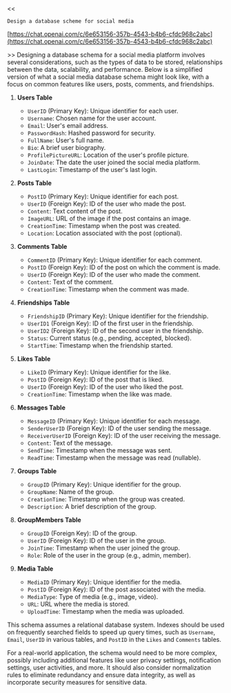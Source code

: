 
<<
```
Design a database scheme for social media
```
[https://chat.openai.com/c/6e653156-357b-4543-b4b6-cfdc968c2abc](https://chat.openai.com/c/6e653156-357b-4543-b4b6-cfdc968c2abc)  

\>>
Designing a database schema for a social media platform involves several considerations, such as the types of data to be stored, relationships between the data, scalability, and performance. Below is a simplified version of what a social media database schema might look like, with a focus on common features like users, posts, comments, and friendships.

1. **Users Table**
   - `UserID` (Primary Key): Unique identifier for each user.
   - `Username`: Chosen name for the user account.
   - `Email`: User's email address.
   - `PasswordHash`: Hashed password for security.
   - `FullName`: User's full name.
   - `Bio`: A brief user biography.
   - `ProfilePictureURL`: Location of the user's profile picture.
   - `JoinDate`: The date the user joined the social media platform.
   - `LastLogin`: Timestamp of the user's last login.

2. **Posts Table**
   - `PostID` (Primary Key): Unique identifier for each post.
   - `UserID` (Foreign Key): ID of the user who made the post.
   - `Content`: Text content of the post.
   - `ImageURL`: URL of the image if the post contains an image.
   - `CreationTime`: Timestamp when the post was created.
   - `Location`: Location associated with the post (optional).

3. **Comments Table**
   - `CommentID` (Primary Key): Unique identifier for each comment.
   - `PostID` (Foreign Key): ID of the post on which the comment is made.
   - `UserID` (Foreign Key): ID of the user who made the comment.
   - `Content`: Text of the comment.
   - `CreationTime`: Timestamp when the comment was made.

4. **Friendships Table**
   - `FriendshipID` (Primary Key): Unique identifier for the friendship.
   - `UserID1` (Foreign Key): ID of the first user in the friendship.
   - `UserID2` (Foreign Key): ID of the second user in the friendship.
   - `Status`: Current status (e.g., pending, accepted, blocked).
   - `StartTime`: Timestamp when the friendship started.

5. **Likes Table**
   - `LikeID` (Primary Key): Unique identifier for the like.
   - `PostID` (Foreign Key): ID of the post that is liked.
   - `UserID` (Foreign Key): ID of the user who liked the post.
   - `CreationTime`: Timestamp when the like was made.

6. **Messages Table**
   - `MessageID` (Primary Key): Unique identifier for each message.
   - `SenderUserID` (Foreign Key): ID of the user sending the message.
   - `ReceiverUserID` (Foreign Key): ID of the user receiving the message.
   - `Content`: Text of the message.
   - `SendTime`: Timestamp when the message was sent.
   - `ReadTime`: Timestamp when the message was read (nullable).

7. **Groups Table**
   - `GroupID` (Primary Key): Unique identifier for the group.
   - `GroupName`: Name of the group.
   - `CreationTime`: Timestamp when the group was created.
   - `Description`: A brief description of the group.

8. **GroupMembers Table**
   - `GroupID` (Foreign Key): ID of the group.
   - `UserID` (Foreign Key): ID of the user in the group.
   - `JoinTime`: Timestamp when the user joined the group.
   - `Role`: Role of the user in the group (e.g., admin, member).

9. **Media Table**
   - `MediaID` (Primary Key): Unique identifier for the media.
   - `PostID` (Foreign Key): ID of the post associated with the media.
   - `MediaType`: Type of media (e.g., image, video).
   - `URL`: URL where the media is stored.
   - `UploadTime`: Timestamp when the media was uploaded.

This schema assumes a relational database system. Indexes should be used on frequently searched fields to speed up query times, such as `Username`, `Email`, `UserID` in various tables, and `PostID` in the `Likes` and `Comments` tables.

For a real-world application, the schema would need to be more complex, possibly including additional features like user privacy settings, notification settings, user activities, and more. It should also consider normalization rules to eliminate redundancy and ensure data integrity, as well as incorporate security measures for sensitive data.